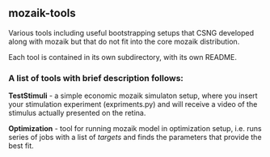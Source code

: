 ## mozaik-tools
Various tools including useful bootstrapping  setups that CSNG developed along with mozaik but that do not fit into the core mozaik distribution.

Each tool is contained in its own subdirectory, with its own README. 

### A list of tools with brief description follows:

**TestStimuli** - a simple economic mozaik simulaton setup, where you insert your stimulation experiment (expriments.py) and will receive a video of the stimulus actually presented on the retina.

**Optimization** - tool for running mozaik model in optimization setup, i.e. runs series of jobs with a list of *targets* and finds the parameters that provide the best fit.
